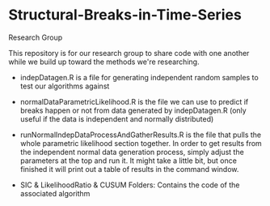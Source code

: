 # Structural-Breaks-in-Time-Series
Research Group

This repository is for our research group to share code with one another while we build up toward the methods we're researching.

- indepDatagen.R is a file for generating independent random samples to test our algorithms against

- normalDataParametricLikelihood.R is the file we can use to predict if breaks happen or not from data generated by indepDatagen.R (only useful if the data is independent and normally distributed)

- runNormalIndepDataProcessAndGatherResults.R is the file that pulls the whole parametric likelihood section together. In order to get results from the independent normal data generation process, simply adjust the parameters at the top and run it. It might take a little bit, but once finished it will print out a table of results in the command window.


- SIC & LikelihoodRatio & CUSUM Folders:
Contains the code of the associated algorithm

